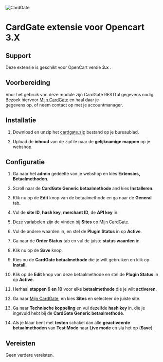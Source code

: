 ![CardGate](https://cdn.curopayments.net/thumb/200/logos/cardgate.png)

# CardGate extensie voor Opencart 3.X

## Support

Deze extensie is geschikt voor OpenCart versie **3.x** .

## Voorbereiding
Voor het gebruik van deze module zijn CardGate RESTful gegevens nodig.  
Bezoek hiervoor [Mijn CardGate](https://my.cardgate.com/) en haal daar je  
gegevens op, of neem contact op met je accountmanager.  

## Installatie

1. Download en unzip het [cardgate.zip](https://github.com/cardgate/opencart3/releases/) bestand op je bureaublad.

2. Upload de **inhoud** van de zipfile naar de **gelijknamige mappen** op je webshop.

## Configuratie

1. Ga naar het **admin** gedeelte van je webshop en kies **Extensies, Betaalmethoden**.

2. Scroll naar de **CardGate Generic betaalmethode** and kies **Installeren**.

3. Klik nu op de **Edit** knop van de betaalmethode en ga naar de **General** tab.

4. Vul de **site ID**, **hash key**, **merchant ID**, de **API key** in.

5. Deze variabelen zijn de vinden bij **Sites** op [Mijn CardGate](https://my.cardgate.com/).

6. Vul de andere waarden in, en stel de **Plugin Status** in op **Active**.

7. Ga naar de **Order Status** tab en vul de juiste **status waarden** in.

8. Klik nu op de  **Save** knop.

9. Kies nu de **CardGate betaalmethode** die je wilt gebruiken en klik op **Install**.

10. Klik op de **Edit** knop van deze betaalmethode en stel de  **Plugin Status** in op **Active**.

11. Herhaal **stappen 9 en 10** voor elke **betaalmethode** die je wilt **activeren**.

12. Ga naar [Mijn CardGate](https://my.cardgate.com/), en kies **Sites** en selecteer de juiste site.

13. Ga naar **Technische koppeling** en vul dezelfde **hash key** in, die je ingevuld hebt bij de **CardGate Generic betaalmethode**.

14. Als je klaar bent met **testen** schakel dan alle **geactiveerde betaalmethoden** van **Test Mode** naar **Live mode** en sla het op (**Save**).

## Vereisten

Geen verdere vereisten.